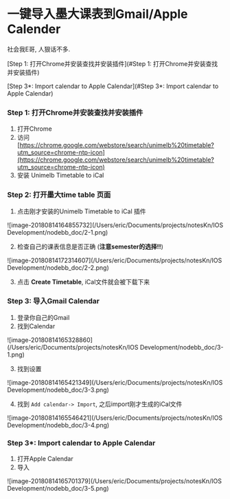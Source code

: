 # 一键导入墨大课表到Gmail/Apple Calender 



社会我E哥, 人狠话不多.

[Step 1: 打开Chrome并安装查找并安装插件](#Step 1: 打开Chrome并安装查找并安装插件)



[Step 3*: Import calendar to Apple Calendar](#Step 3*: Import calendar to Apple Calendar)



### Step 1: 打开Chrome并安装查找并安装插件

1. 打开Chrome
2. 访问 [https://chrome.google.com/webstore/search/unimelb%20timetable?utm_source=chrome-ntp-icon](https://chrome.google.com/webstore/search/unimelb%20timetable?utm_source=chrome-ntp-icon)
3. 安装 Unimelb Timetable to iCal



### Step 2: 打开墨大time table 页面

1. 点击刚才安装的Unimelb Timetable to iCal 插件

![image-20180814164855732](/Users/eric/Documents/projects/notesKn/IOS Development/nodebb_doc/2-1.png)

2. 检查自己的课表信息是否正确 (**注意semester的选择!!**)

![image-20180814172314607](/Users/eric/Documents/projects/notesKn/IOS Development/nodebb_doc/2-2.png)

3. 点击 **Create Timetable**, iCal文件就会被下载下来





### Step 3: 导入Gmail Calendar 

1. 登录你自己的Gmail
2. 找到Calendar

![image-20180814165328860](/Users/eric/Documents/projects/notesKn/IOS Development/nodebb_doc/3-1.png)



3. 找到设置

![image-20180814165421349](/Users/eric/Documents/projects/notesKn/IOS Development/nodebb_doc/3-3.png)

4. 找到 `Add calendar-> Import`, 之后import刚才生成的iCal文件

![image-20180814165546421](/Users/eric/Documents/projects/notesKn/IOS Development/nodebb_doc/3-4.png)







### Step 3*: Import calendar to Apple Calendar

1. 打开Apple Calendar
2. 导入

![image-20180814165701379](/Users/eric/Documents/projects/notesKn/IOS Development/nodebb_doc/3-5.png)





